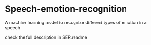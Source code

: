 # Speech-emotion-recognition
A machine learning model to recognize different types of emotion in a speech

check the full description in SER.readme
